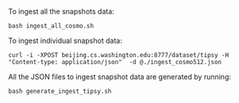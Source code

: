 To ingest all the snapshots data:

	bash ingest_all_cosmo.sh

To ingest individual snapshot data:
	
	curl -i -XPOST beijing.cs.washington.edu:8777/dataset/tipsy -H "Content-type: application/json"  -d @./ingest_cosmo512.json

All the JSON files to ingest snapshot data are generated by running:
	
	bash generate_ingest_tipsy.sh

